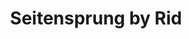 ---
title: "Seitensprung by Rid"
url: /weilheim-in-oberbayern/seitensprung-by-rid/
shop: Kleidung
---